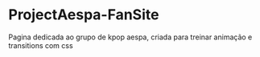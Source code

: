 ﻿# ProjectAespa-FanSite

Pagina dedicada ao grupo de kpop aespa, criada para treinar animação e transitions com css
